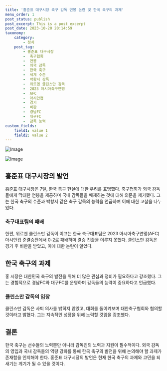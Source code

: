 ```yaml
---
title: '홍준표 대구시장 축구 감독 연봉 논란 및 한국 축구의 과제'
menu_order: 1
post_status: publish
post_excerpt: This is a post excerpt
post_date: 2023-10-20 20:14:59
taxonomy:
    category:
        - 정치
    post_tag:
        - 홍준표 대구시장
        -  축구협회
        -  연봉
        -  외국 감독
        -  한국 축구
        -  세계 수준
        -  박항서 감독
        -  위르겐 클린스만 감독
        -  2023 아시아축구연맹
        -  AFC
        -  아시안컵
        -  경기
        -  비판
        -  경남FC
        -  대구FC
        -  감독 능력
custom_fields:
    field1: value 1
    field2: value 2
---
```


![Image](https://imgnews.pstatic.net/image/025/2024/02/07/0003340197_001_20240207101504594.jpg?type=w647)

![Image](https://imgnews.pstatic.net/image/025/2024/02/07/0003340197_002_20240207101504625.jpg?type=w647)


## 홍준표 대구시장의 발언
홍준표 대구시장은 7일, 한국 축구 현실에 대한 우려를 표명했다. 축구협회가 외국 감독들에게 막대한 연봉을 제공하며 국내 감독들을 배제하는 것에 대해 의문을 제기했다. 그는 한국 축구의 수준과 박항서 같은 축구 감독의 능력을 언급하며 이에 대한 고찰을 나누었다.

### 축구대표팀의 패배
한편, 위르겐 클린스만 감독이 이끄는 한국 축구대표팀은 2023 아시아축구연맹(AFC) 아시안컵 준결승전에서 0-2로 패배하며 결승 진출을 이루지 못했다. 클린스만 감독은 경기 후 비판을 받았고, 이에 대한 논란이 일었다.

## 한국 축구의 과제
홍 시장은 대한민국 축구의 발전을 위해 더 많은 관심과 정비가 필요하다고 강조했다. 그는 경험적으로 경남FC와 대구FC를 운영하며 감독들의 능력이 중요하다고 언급했다.

### 클린스만 감독의 입장
클린스만 감독은 사퇴 의사를 밝히지 않았고, 대회를 돌이켜보며 대한축구협회와 협의할 것이라고 밝혔다. 그는 지속적인 성장을 위해 노력할 것임을 강조했다.

## 결론
한국 축구는 선수들의 노력뿐만 아니라 감독진의 노력과 지원이 필수적이다. 외국 감독의 영입과 국내 감독들의 역량 강화를 통해 한국 축구의 발전을 위해 논의해야 할 과제가 존재함을 인지해야 한다. 홍준표 대구시장의 발언은 현재 한국 축구의 과제와 고민을 되새기는 계기가 될 수 있을 것이다.
